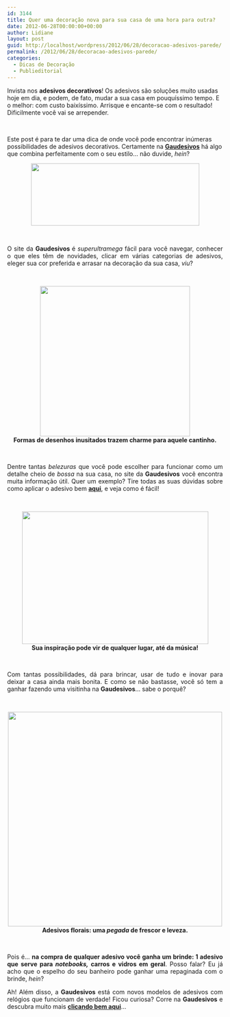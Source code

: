 ```yaml
---
id: 3144
title: Quer uma decoração nova para sua casa de uma hora para outra?
date: 2012-06-28T00:00:00+00:00
author: Lidiane
layout: post
guid: http://localhost/wordpress/2012/06/28/decoracao-adesivos-parede/
permalink: /2012/06/28/decoracao-adesivos-parede/
categories:
  - Dicas de Decoração
  - Publieditorial
---
```

Invista nos **adesivos decorativos**! Os adesivos são soluções muito usadas hoje em dia, e podem, de fato, mudar a sua casa em pouquíssimo tempo. E o melhor: com custo baixíssimo. Arrisque e encante-se com o resultado! Dificilmente você vai se arrepender.

&nbsp;

Este post é para te dar uma dica de onde você pode encontrar inúmeras possibilidades de adesivos decorativos. Certamente na **<a href="http://www.gaudesivos.com.br/index.php" target="_blank">Gaudesivos</a>** há algo que combina perfeitamente com o seu estilo… não duvide, _hein_?

<!--more-->

<p align="center">
  <a href="http://www.trololodemulher.com.br/2012/06/28/decoracao-adesivos-parede/gaudesivos/" rel="attachment wp-att-8789"><img class="alignnone size-full wp-image-8789" title="GAUDESIVOS" src="http://www.trololodemulher.com.br/blog/wp-content/uploads/2012/06/GAUDESIVOS.png" alt="" width="393" height="145" /></a>
</p>

&nbsp;

<p align="justify">
  O site da <strong>Gaudesivos </strong>é <em>superultramega</em> fácil para você navegar, conhecer o que eles têm de novidades, clicar em várias categorias de adesivos, eleger sua cor preferida e arrasar na decoração da sua casa, <em>viu</em>?
</p>

&nbsp;

<p align="center">
  <strong><a href="http://www.trololodemulher.com.br/2012/06/28/decoracao-adesivos-parede/adesivos-decorativos2/" rel="attachment wp-att-8785"><img class="alignnone size-full wp-image-8785" title="ADESIVOS DECORATIVOS[2]" src="http://www.trololodemulher.com.br/blog/wp-content/uploads/2012/06/ADESIVOS-DECORATIVOS2.jpg" alt="" width="350" height="350" /></a><br /> Formas de desenhos inusitados trazem charme para aquele cantinho.</strong>
</p>

&nbsp;

<p align="justify">
  Dentre tantas <em>belezuras</em> que você pode escolher para funcionar como um detalhe cheio de <em>bossa</em> na sua casa, no site da <strong>Gaudesivos</strong> você encontra muita informação útil. Quer um exemplo? Tire todas as suas dúvidas sobre como aplicar o adesivo bem <strong><a href="http://www.gaudesivos.com.br/comoAplicar.php" target="_blank">aqui</a></strong>, e veja como é fácil!
</p>

&nbsp;

<p align="center">
  <strong><a href="http://www.trololodemulher.com.br/2012/06/28/decoracao-adesivos-parede/adesivos-decorativos3/" rel="attachment wp-att-8788"><img class="alignnone size-full wp-image-8788" title="ADESIVOS DECORATIVOS[3]" src="http://www.trololodemulher.com.br/blog/wp-content/uploads/2012/06/ADESIVOS-DECORATIVOS3.jpg" alt="" width="435" height="309" /></a><br /> Sua inspiração pode vir de qualquer lugar, até da música!</strong>
</p>

&nbsp;

<p align="justify">
  Com tantas possibilidades, dá para brincar, usar de tudo e inovar para deixar a casa ainda mais bonita. E como se não bastasse, você só tem a ganhar fazendo uma visitinha na <strong>Gaudesivos</strong>… sabe o porquê?
</p>

&nbsp;

<p align="center">
  <a href="http://www.trololodemulher.com.br/2012/06/28/decoracao-adesivos-parede/adesivos-decorativos/" rel="attachment wp-att-8784"><img class="alignnone size-full wp-image-8784" title="ADESIVOS DECORATIVOS" src="http://www.trololodemulher.com.br/blog/wp-content/uploads/2012/06/ADESIVOS-DECORATIVOS.jpg" alt="" width="500" height="500" /></a><br /> <strong>Adesivos florais: uma <em>pegada </em>de frescor e leveza.</strong>
</p>

&nbsp;

<p align="justify">
  Pois é… <strong>na compra de qualquer adesivo você ganha um brinde: 1 adesivo que serve para <em>notebooks,</em> carros e vidros em geral</strong>. Posso falar? Eu já acho que o espelho do seu banheiro pode ganhar uma repaginada com o brinde, <em>hein</em>?
</p>

<p align="justify">
  Ah! Além disso, a <strong>Gaudesivos</strong> está com novos modelos de adesivos com relógios que funcionam de verdade! Ficou curiosa? Corre na <strong>Gaudesivos</strong> e descubra muito mais <strong><a href="http://www.gaudesivos.com.br/index.php" target="_blank">clicando bem aqui</a></strong>…
</p>